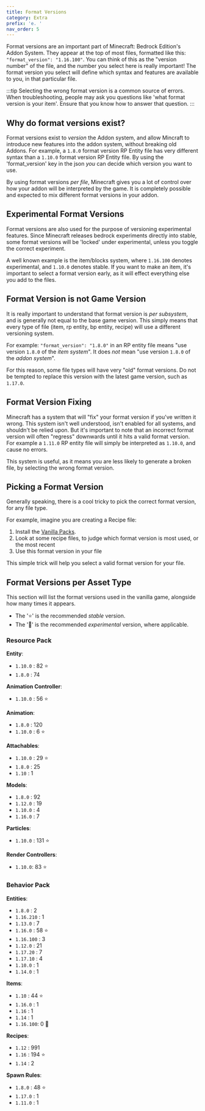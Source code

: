 ```yaml
---
title: Format Versions
category: Extra
prefix: 'e. '
nav_order: 5
---
```


Format versions are an important part of Minecraft: Bedrock Edition's Addon System. They appear at the top of most files, formatted like this: `"format_version": "1.16.100"`. You can think of this as the "version number" of the file, and the number you select here is really important! The format version you select will define which syntax and features are available to you, in that particular file.

:::tip
Selecting the wrong format version is a common source of errors. When troubleshooting, people may ask you questions like 'what format version is your item'. Ensure that you know how to answer that question.
:::

## Why do format versions exist?

Format versions exist to *version* the Addon system, and allow Mincraft to introduce new features into the addon system, without breaking old Addons. For example, a `1.8.0` format version RP Entity file has very different syntax than a `1.10.0` format version RP Entity file. By using the 'format_version' key in the json *you* can decide which version you want to use.

By using format versions *per file*, Minecraft gives you a lot of control over how your addon will be interpreted by the game. It is completely possible and expected to mix different format versions in your addon.

## Experimental Format Versions

Format versions are also used for the purpose of versioning experimental features. Since Minecraft releases bedrock experiments directly into stable, some format versions will be 'locked' under experimental, unless you toggle the correct experiment.

A well known example is the item/blocks system, where `1.16.100` denotes experimental, and `1.10.0` denotes stable. If you want to make an item, it's important to select a format version early, as it will effect everything else you add to the files.

## Format Version is not Game Version

It is really important to understand that format version is *per subsystem*, and is generally not equal to the base game version. This simply means that every type of file (item, rp entity, bp entity, recipe) will use a different versioning system.

For example: `"format_version": "1.8.0"` in an RP entity file means "use version `1.8.0` of the *item system*". It does *not* mean "use version `1.8.0` of the *addon system*".

For this reason, some file types will have very "old" format versions. Do not be tempted to replace this version with the latest game version, such as `1.17.0`.

## Format Version Fixing

Minecraft has a system that will "fix" your format version if you've written it wrong. This system isn't well understood, isn't enabled for all systems, and shouldn't be relied upon. But it's important to note that an incorrect format version will often "regress" downwards until it hits a valid format version. For example a `1.11.0` RP entity file will simply be interpreted as `1.10.0`, and cause no errors.

This system is useful, as it means you are less likely to generate a broken file, by selecting the wrong format version.

## Picking a Format Version

Generally speaking, there is a cool tricky to pick the correct format version, for any file type.

For example, imagine you are creating a Recipe file:

 1) Install the [Vanilla Packs](/guide/download-packs).
 2) Look at some recipe files, to judge which format version is most used, or the most recent
 3) Use this format version in your file

This simple trick will help you select a valid format version for your file.

## Format Versions per Asset Type

This section will list the format versions used in the vanilla game, alongside how many times it appears.

 - The '⭐' is the recommended *stable* version.
 - The '🚀' is the recommended *experimental* version, where applicable.

### Resource Pack

**Entity**:
 - `1.10.0` : 82 ⭐
 - `1.8.0` : 74

**Animation Controller**:
 - `1.10.0` : 56 ⭐

**Animation**:
 - `1.8.0` : 120
 - `1.10.0` : 6 ⭐

**Attachables**:
 - `1.10.0` : 29 ⭐
 - `1.8.0` : 25
 - `1.10` : 1

**Models**:
 - `1.8.0` : 92
 - `1.12.0` : 19
 - `1.10.0` : 4
 - `1.16.0` : 7

**Particles**:
 - `1.10.0` : 131 ⭐

**Render Controllers**:
 - `1.10.0`: 83 ⭐

### Behavior Pack

**Entities**:
 - `1.8.0` : 2
 - `1.16.210` : 1
 - `1.13.0` : 7
 - `1.16.0` : 58 ⭐
 - `1.16.100` : 3
 - `1.12.0` : 21
 - `1.17.20` : 7
 - `1.17.10` : 4
 - `1.10.0` : 1
 - `1.14.0` : 1

**Items**:
 - `1.10` : 44 ⭐
 - `1.16.0` : 1
 - `1.16` : 1
 - `1.14` : 1
 - `1.16.100`: 0 🚀

**Recipes**:
 - `1.12` : 991
 - `1.16` : 194 ⭐
 - `1.14` : 2

**Spawn Rules**:
 - `1.8.0` : 48 ⭐
 - `1.17.0` : 1
 - `1.11.0` : 1